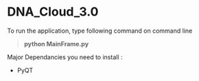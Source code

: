 # DNA_Cloud_3.0

To run the application, type following command on command line

> **python MainFrame.py**

Major Dependancies you need to install :

* PyQT
